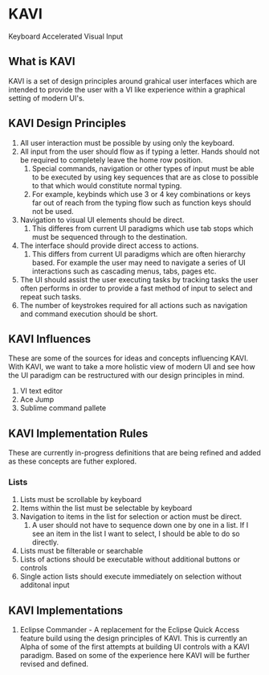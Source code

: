 # KAVI
Keyboard Accelerated Visual Input

## What is KAVI
KAVI is a set of design principles around grahical user interfaces which are intended to provide the user with a VI like experience within a graphical setting of modern UI's.

## KAVI Design Principles
1.  All user interaction must be possible by using only the keyboard.
1.  All input from the user should flow as if typing a letter.  Hands should not be required to completely leave the home row position.
    1.  Special commands, navigation or other types of input must be able to be executed by using key sequences that are as close to possible to that which would constitute normal typing.
    1.  For example, keybinds which use 3 or 4 key combinations or keys far out of reach from the typing flow such as function keys should not be used.
1.  Navigation to visual UI elements should be direct.
    1.  This differes from current UI paradigms which use tab stops which must be sequenced through to the destination.
1.  The interface should provide direct access to actions.
    1.  This differs from current UI paradigms which are often hierarchy based.  For example the user may need to navigate a series of UI interactions such as cascading menus, tabs, pages etc.
1.  The UI should assist the user executing tasks by tracking tasks the user often performs in order to provide a fast method of input to select and repeat such tasks.
1.  The number of keystrokes required for all actions such as navigation and command execution should be short.
    
## KAVI Influences
These are some of the sources for ideas and concepts influencing KAVI.  With KAVI, we want to take a more holistic view of modern UI and see how the UI paradigm can be restructured with our design principles in mind.
1.  VI text editor
2.  Ace Jump
3.  Sublime command pallete 

## KAVI Implementation Rules
These are currently in-progress definitions that are being refined and added as these concepts are futher explored.
### Lists
1.  Lists must be scrollable by keyboard
1.  Items within the list must be selectable by keyboard
1.  Navigation to items in the list for selection or action must be direct.
    1.  A user should not have to sequence down one by one in a list.  If I see an item in the list I want to select, I should be able to do so directly.
1.  Lists must be filterable or searchable
1.  Lists of actions should be executable without additional buttons or controls
1.  Single action lists should execute immediately on selection without additonal input

## KAVI Implementations
1.  Eclipse Commander - A replacement for the Eclipse Quick Access feature build using the design principles of KAVI.  This is currently an Alpha of some of the first attempts at building UI controls with a KAVI paradigm.  Based on some of the experience here KAVI will be further revised and defined.
